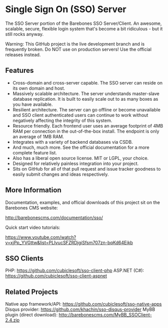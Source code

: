 Single Sign On (SSO) Server
===========================

The SSO Server portion of the Barebones SSO Server/Client.  An awesome, scalable, secure, flexible login system that's become a bit ridiculous - but it still rocks anyway.

Warning:  This GitHub project is the live development branch and is frequently broken.  Do NOT use on production servers!  Use the official releases instead.

Features
--------

* Cross-domain and cross-server capable.  The SSO server can reside on its own domain and host.
* Massively scalable architecture.  The server understands master-slave database replication.  It is built to easily scale out to as many boxes as you have available.
* Resilient architecture.  The server can go offline or become unavailable and SSO client authenticated users can continue to work without negatively affecting the integrity of this system.
* Resource friendly.  Each frontend user uses an average footprint of 4MB RAM per connection in the out-of-the-box install.  The endpoint is only an average of 1MB RAM.
* Integrates with a variety of backend databases via CSDB.
* And much, much more.  See the official documentation for a more complete feature list.
* Also has a liberal open source license.  MIT or LGPL, your choice.
* Designed for relatively painless integration into your project.
* Sits on GitHub for all of that pull request and issue tracker goodness to easily submit changes and ideas respectively.

More Information
----------------

Documentation, examples, and official downloads of this project sit on the Barebones CMS website:

http://barebonescms.com/documentation/sso/

Quick start video tutorials:

https://www.youtube.com/watch?v=xjPp_YVGttw&list=PLIvucSFZRDjgiSfsm707zn-bqKd64Eikb

SSO Clients
-----------

PHP:  https://github.com/cubiclesoft/sso-client-php
ASP.NET (C#):  https://github.com/cubiclesoft/sso-client-aspnet

Related Projects
----------------

Native app framework/API:  https://github.com/cubiclesoft/sso-native-apps
Disqus provider:  https://github.com/khachin/sso-disqus-provider
MyBB plugin (direct download):  http://barebonescms.com/MyBB_SSOClient-2.4.zip
